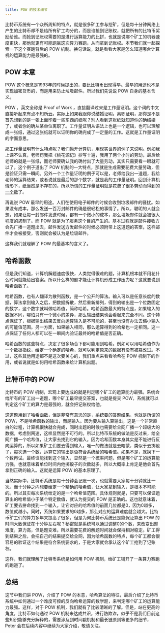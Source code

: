 ```yaml
---
title: POW 的技术细节
---
```


比特币系统有一个众所周知的特点，就是很多矿工参与挖矿，但是每十分钟网络上产生的比特币却不是给所有矿工均分的，而是谁抢到记账权，就把所有的比特币奖励给谁。而抢到记账权需要的是进行运算能力的比拼，也就是说哪个矿工的机器速度更快，那他就更有可能跑赢这次算力赛跑，从而拿到记账权。本节我们就一起探索一下这个赛跑背后的 POW 机制。换句话说，就是看看大家是怎么知道哪台计算机的运算能力是最强的。

## POW 本意

POW 这个概念是1993年的时候提出的，要比比特币出现得早。最早的用途也不是实现加密货币的，而是用来防止垃圾邮件。所以我们先说说 POW 自身的基本含义。

POW ，英文全称是 Proof of Work ，直接翻译过来是工作量证明。这个词的中文直接听起来有点不知所云。实际上如果我跟你说结婚证明，离职证明，那你是不是首先想到的是一张上面印着一些东西的纸呢？别人看到这张纸就知道你的确结婚了，或者你的确从某单位离职了。工作量证明从语法上也是一个逻辑，也可以理解成一张纸，通过这张纸就可以证明你的确完成了一定量的工作。这就是工作量证明的字面意思。

那工作量证明有什么特点呢？我们抛开计算机，用现实世界的例子来说明。例如我上课不认真，老师罚我把《桃花源记》抄写十遍，我用了两个小时的劳动，最后给老师的就是一张纸，而老师要确认我的确付出了大量劳动，其实只需要看一眼就可以了。这个例子道出了 POW 机制的一大特点，那就是生成需要花费大量劳动，但是验证只需一瞬间。另外一个工作量证明的例子可以是，老师给我出一道题，我给老师的运算结果，或者说就是最后的那个数字，就是我的工作量证明。回到计算机情形下，纸当然是不存在的，所以所谓的工作量证明就是花费了很多劳动而得到的[一个数](nonce)了。

再说说 POW 最早的用途。人们在使用电子邮件的时候会收到垃圾邮件的骚扰。如果没有成本，那么发送一百万封邮件的确是很轻松的事情了。所以，聪明的人就会想，如果让每一封邮件发送时候，都有一个微小的成本，那么垃圾邮件就会被很大程度的遏制了。而 POW 就是为了服务这个目的产生的。基本过程就是邮件接收方会先广播一道题出去，邮件发送方发邮件的时候必须附带上这道题的答案，这样邮件才会被接受，否则就会被认为是垃圾邮件。

这样我们就理解了 POW 的最基本的含义了。

## 哈希函数

但是我们知道，计算机解题速度很快，人类觉得很难的题，计算机根本就不用花什么时间就能给出答案。所以什么样的题才能让计算机形成工作压力呢？这就要说到哈希函数了。

哈希函数，也有人翻译为散列函数，是一个公开的算法。输入可以是任意长度的数据，算法拿到输入之后，把数据拆散，然后重新排列，得到的输出是一个位数固定的数字，这个数字就叫做哈希值，简称哈希。哈希函数最大的特点是，如果输入的数据不同，哪怕只有一个微小的差异，那么输出结果也会看起来完全不同。这个特点保证了，根据输出结果去反向运算输入是不可能的，甚至也没有办法去缩小输入的可能值范围。另一方面，如果输入相同，那么运算得到的哈希也一定相同。这一点保证了任何人都可以在一瞬间内验证最终的哈希值是否正确。

哈希函数的这些特点，决定了很多场合下都可能用到哈希。例如可以用哈希值作为一个数据指纹，给定一个确定的哈希，就可以判定原来的数据有没有被篡改过。不过，这些其他用途都不是这次要关心的，我们重点来看看哈希在 POW 机制下的作用，或者说就是如何用哈希函数来给计算机出题。

## 比特币中的 POW

比特币的 POW 机制，宏观上要达成的就是判定哪个矿工的运算能力最强。系统会给所有的矿工出一道题，哪个矿工最早提交答案，也就是提交 POW，系统就可以判定这个矿工的算力是最强的，就会把记账权给他。

这道题用到了哈希函数，但是非常有意思的是，系统要的答题结果，也就是所谓的 POW，不是哈希函数的输出，而是输入。因为要从输入算输出，这是一个非常直白的过程，计算机很快就会完成，同时出题的时候也需要给全网广播一个超级大的数据，考虑到网速，这样显然是不可行的。所以比特币系统的做法是反过来，给全网广播一个哈希值，让大家去找到它的输入。因为哈希函数本身其实是不能进行反向运算的，所以如果矿工们要去得到输入，唯一的做法就是去瞎蒙，类似于去掷骰子，每次选一个数，运算它的输出是否符合系统给的哈希值。如果不是，就换下一个数再试。最终谁能找到这个输入，显然是一个概率问题，但是哪个矿工的运算能力强，也就意味着单位时间内他掷骰子的次数就多，所以大概率上肯定是他会首先拿到正确的输入。这就是运算 POW 的基本原理了。

当然实际中，比特币系统是每十分钟会记账一次，也就需要大家每十分钟就比一次。而十分钟之内想要给定一个精确的哈希值，让大家拿到输入，是根本不可能的。所以其实每次系统给定的是一个哈希值范围。具体规则就是，只要可以保证运算出的哈希值小于某个特定数值，就认为提交的 POW 是正确的。这也就意味着，矿工要去拼命找到一个输入，让它对应的哈希值的前面几位都是0，因为0越多，数值就越小。同时，系统如果要求的0越多，那么对应的运算难度就会越大。比特币矿工们的算力多年来提高了很多，但是为何比特币系统还是能保证算出 POW 的时间大致保证在十分钟左右呢？秘密就是系统可以通过调整0的个数，来改变出题难度，算力高，但是题变难，所以需要花费的解题时间就会保持相对稳定。矿工得到结果之后，会把自己的结果提交给全网，因为哈希函数的特点，每个矿工都会很容易的验证这个结果是符合系统要求的，于是大家就会承认这个矿工抢到了记账权。

这样，我们就理解了比特币系统是如何用 POW 机制，给矿工铺开了一条算力赛跑的跑道了。

## 总结

这节中我们讲 POW，介绍了 POW 的本意，哈希算法的特征，最后介绍了比特币系统中如何通过一个难度可控的反向哈希运算的数学题，来判定哪个矿工的运算能力最强。这样，对于 POW 机制，我们就有了比较清晰的了解。但是，站在更高的角度，比特币如何通过 POW 机制来达成共识，进行防欺诈，似乎不是我们目前这些知识能够充分解释的，需要涉及到时间戳机制和最长链原则等更多的细节，Peter 会在后续内容中继续为大家介绍，敬请关注。
